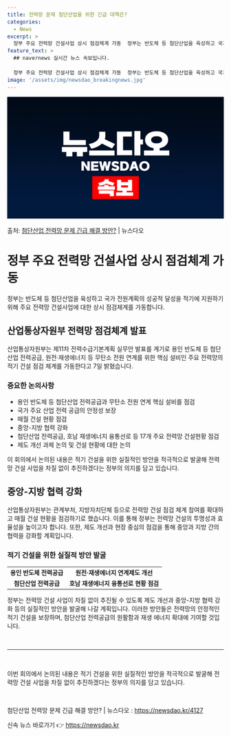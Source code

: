 ```yaml
---
title: 전력망 문제 첨단산업을 위한 긴급 대책은?
categories:
  - News
excerpt: >
  정부 주요 전력망 건설사업 상시 점검체계 가동  정부는 반도체 등 첨단산업을 육성하고 국가 전원계획의 성공적…
feature_text: >
  ## navernews 실시간 뉴스 속보입니다.

  정부 주요 전력망 건설사업 상시 점검체계 가동  정부는 반도체 등 첨단산업을 육성하고 국가 전원계획의 성공적…
image: '/assets/img/newsdao_breakingnews.jpg'
---
```


![뉴스다오 속보](/assets/img/newsdao_breakingnews.jpg)

<p>출처: <a href="https://newsdao.kr/4127" rel="dofollow">첨단산업 전력망 문제 긴급 해결 방안?</a> | 뉴스다오</p>

<h1>정부 주요 전력망 건설사업 상시 점검체계 가동</h1>

<p data-ke-size="size16">정부는 반도체 등 첨단산업을 육성하고 국가 전원계획의 성공적 달성을 적기에 지원하기 위해 주요 전력망 건설사업에 대한 상시 점검체계를 가동합니다.</p>

<h2 data-ke-size="size26">산업통상자원부 전력망 점검체계 발표</h2>

<p data-ke-size="size16">산업통상자원부는 제11차 전력수급기본계획 실무안 발표를 계기로 용인 반도체 등 첨단산업 전력공급, 원전·재생에너지 등 무탄소 전원 연계를 위한 핵심 설비인 주요 전력망의 적기 건설 점검 체계를 가동한다고 7일 밝혔습니다.</p>

<h3>중요한 논의사항</h3>
<ul>
    <li>용인 반도체 등 첨단산업 전력공급과 무탄소 전원 연계 핵심 설비를 점검</li>
    <li>국가 주요 산업 전력 공급의 안정성 보장</li>
    <li>매월 건설 현황 점검</li>
    <li>중앙-지방 협력 강화</li>
    <li>첨단산업 전력공급, 호남 재생에너지 융통선로 등 17개 주요 전력망 건설현황 점검</li>
    <li>제도 개선 과제 논의 및 건설 현황에 대한 논의</li>
</ul>

<p data-ke-size="size16">이 회의에서 논의된 내용은 적기 건설을 위한 실질적인 방안을 적극적으로 발굴해 전력망 건설 사업을 차질 없이 추진하겠다는 정부의 의지를 담고 있습니다.</p>

<h2 data-ke-size="size26">중앙-지방 협력 강화</h2>

<p data-ke-size="size16">산업통상자원부는 관계부처, 지방자치단체 등으로 전력망 건설 점검 체계 참여를 확대하고 매월 건설 현황을 점검하기로 했습니다. 이를 통해 정부는 전력망 건설의 투명성과 효율성을 높이고자 합니다. 또한, 제도 개선과 현장 중심의 점검을 통해 중앙과 지방 간의 협력을 강화할 계획입니다.</p>

<h3>적기 건설을 위한 실질적 방안 발굴</h3>
<table>
    <tr>
        <td style="text-align: center; height: 17px;"><b>용인 반도체 전력공급</b></td>
        <td style="text-align: center; height: 17px;"><b>원전·재생에너지 연계제도 개선</b></td>
    </tr>
    <tr>
        <td style="text-align: center; height: 17px;"><b>첨단산업 전력공급</b></td>
        <td style="text-align: center; height: 17px;"><b>호남 재생에너지 융통선로 현황 점검</b></td>
    </tr>
</table>

<p data-ke-size="size16">정부는 전력망 건설 사업이 차질 없이 추진될 수 있도록 제도 개선과 중앙-지방 협력 강화 등의 실질적인 방안을 발굴해 나갈 계획입니다. 이러한 방안들은 전력망의 안정적인 적기 건설을 보장하며, 첨단산업 전력공급의 원활함과 재생 에너지 확대에 기여할 것입니다.</p>

<p data-ke-size="size16">&nbsp;</p>

<hr>

<p data-ke-size="size16">&nbsp;</p>

<p data-ke-size="size16">이번 회의에서 논의된 내용은 적기 건설을 위한 실질적인 방안을 적극적으로 발굴해 전력망 건설 사업을 차질 없이 추진하겠다는 정부의 의지를 담고 있습니다.</p>

<p data-ke-size="size16">&nbsp;</p>

<p data-ke-size="size16">첨단산업 전력망 문제 긴급 해결 방안? | 뉴스다오  : <a href="https://newsdao.kr/4127">https://newsdao.kr/4127</a></p> 

신속 뉴스 바로가기 👉 <a href="https://newsdao.kr" rel="dofollow">https://newsdao.kr</a>


